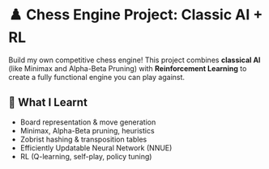 # ♟️ Chess Engine Project: Classic AI + RL

Build my own competitive chess engine! This project combines **classical AI** (like Minimax and Alpha-Beta Pruning) with **Reinforcement Learning** to create a fully functional engine you can play against.


## 🚀 What I Learnt
- Board representation & move generation
- Minimax, Alpha-Beta pruning, heuristics
- Zobrist hashing & transposition tables
- Efficiently Updatable Neural Network (NNUE)
- RL (Q-learning, self-play, policy tuning)

